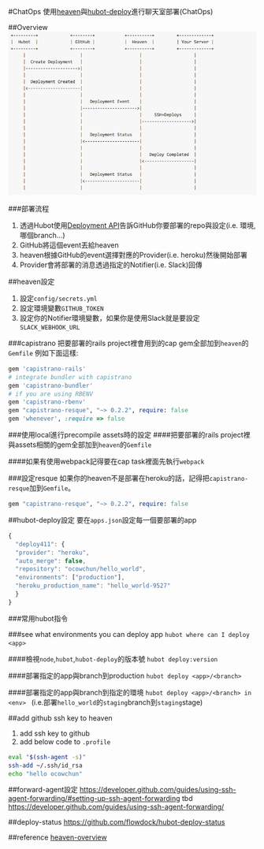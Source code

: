 #ChatOps
使用[heaven](https://github.com/atmos/heaven)與[hubot-deploy](https://github.com/atmos/hubot-deploy)進行聊天室部署(ChatOps)

##Overview
![chatops_overview](../images/chatops_overview.png)

###部署流程

1. 透過Hubot使用[Deployment API](https://developer.github.com/v3/repos/deployments/)告訴GitHub你要部署的repo與設定(i.e. 環境,哪個branch...)
2. GitHub將這個event丟給heaven
3. heaven根據GitHub的event選擇對應的Provider(i.e. heroku)然後開始部署
4. Provider會將部署的消息透過指定的Notifier(i.e. Slack)回傳

##heaven設定
1. 設定`config/secrets.yml`
2. 設定環境變數`GITHUB_TOKEN`
3. 設定你的Notifier環境變數，如果你是使用Slack就是要設定`SLACK_WEBHOOK_URL`

###capistrano
把要部署的rails project裡會用到的cap gem全部加到`heaven`的`Gemfile`
例如下面這樣:

```ruby
gem 'capistrano-rails'
# integrate bundler with capistrano
gem 'capistrano-bundler'
# if you are using RBENV
gem 'capistrano-rbenv'
gem "capistrano-resque", "~> 0.2.2", require: false
gem 'whenever', :require => false
```

###使用local進行precompile assets時的設定
####把要部署的rails project裡與assets相關的gem全部加到`heaven`的`Gemfile`

####如果有使用webpack記得要在cap task裡面先執行`webpack`

###設定resque
如果你的heaven不是部署在heroku的話，記得把`capistrano-resque`加到`Gemfile`。
```ruby
gem "capistrano-resque", "~> 0.2.2", require: false
```

##hubot-deploy設定
要在`apps.json`設定每一個要部署的app
```js
{
  "deploy411": {
  "provider": "heroku",
  "auto_merge": false,
  "repository": "ocowchun/hello_world",
  "environments": ["production"],
  "heroku_production_name": "hello_world-9527"
  }
}
```

###常用hubot指令

###see what environments you can deploy app
`hubot where can I deploy <app>`

####檢視`node`,`hubot`,`hubot-deploy`的版本號
`hubot deploy:version`

####部署指定的app與branch到production
`hubot deploy <app>/<branch>`

####部署指定的app與branch到指定的環境
`hubot deploy <app>/<branch> in <env> `
(i.e.部署`hello_world`的`staging`branch到`staging`stage)

##add github ssh key to heaven
1. add ssh key to github
2. add below code to `.profile`
```bash
eval "$(ssh-agent -s)"
ssh-add ~/.ssh/id_rsa
echo "hello ocowchun"
```

##forward-agent設定
https://developer.github.com/guides/using-ssh-agent-forwarding/#setting-up-ssh-agent-forwarding
tbd
https://developer.github.com/guides/using-ssh-agent-forwarding/

##deploy-status
https://github.com/flowdock/hubot-deploy-status

##reference
[heaven-overview](https://github.com/atmos/heaven/blob/master/doc/overview.md)
